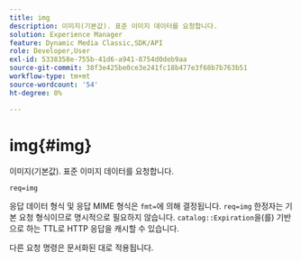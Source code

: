 ```yaml
---
title: img
description: 이미지(기본값). 표준 이미지 데이터를 요청합니다.
solution: Experience Manager
feature: Dynamic Media Classic,SDK/API
role: Developer,User
exl-id: 5338358e-755b-41d6-a941-8754d0deb9aa
source-git-commit: 38f3e425be0ce3e241fc18b477e3f68b7b763b51
workflow-type: tm+mt
source-wordcount: '54'
ht-degree: 0%

---
```


# img{#img}

이미지(기본값). 표준 이미지 데이터를 요청합니다.

`req=img`

응답 데이터 형식 및 응답 MIME 형식은 `fmt=`에 의해 결정됩니다. `req=img` 한정자는 기본 요청 형식이므로 명시적으로 필요하지 않습니다. `catalog::Expiration`을(를) 기반으로 하는 TTL로 HTTP 응답을 캐시할 수 있습니다.

다른 요청 명령은 문서화된 대로 적용됩니다.
